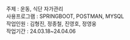 주제 : 운동, 식단 자가관리<br/>
사용프로그램 : SPRINGBOOT, POSTMAN, MYSQL<br/>
작업인원 : 김형진, 정종철, 진영호, 정영웅<br/>
작업기간 : 24.03.18~24.04.06

